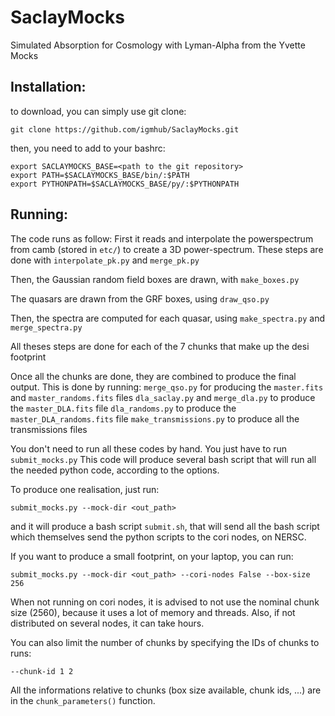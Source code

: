 # SaclayMocks

Simulated Absorption for Cosmology with Lyman-Alpha from the Yvette Mocks


## Installation:
to download, you can simply use git clone:
```
git clone https://github.com/igmhub/SaclayMocks.git
```

then, you need to add to your bashrc:
```
export SACLAYMOCKS_BASE=<path to the git repository>
export PATH=$SACLAYMOCKS_BASE/bin/:$PATH
export PYTHONPATH=$SACLAYMOCKS_BASE/py/:$PYTHONPATH
```

## Running:
The code runs as follow:
First it reads and interpolate the powerspectrum from camb (stored in `etc/`) to create a 3D power-spectrum.
These steps are done with `interpolate_pk.py` and `merge_pk.py`

Then, the Gaussian random field boxes are drawn, with `make_boxes.py`

The quasars are drawn from the GRF boxes, using `draw_qso.py`

Then, the spectra are computed for each quasar, using `make_spectra.py` and `merge_spectra.py`

All theses steps are done for each of the 7 chunks that make up the desi footprint

Once all the chunks are done, they are combined to produce the final output. This is done by running:
`merge_qso.py` for producing the `master.fits` and `master_randoms.fits` files
`dla_saclay.py` and `merge_dla.py` to produce the `master_DLA.fits` file
`dla_randoms.py` to produce the `master_DLA_randoms.fits` file
`make_transmissions.py` to produce all the transmissions files


You don't need to run all these codes by hand. You just have to run `submit_mocks.py`
This code will produce several bash script that will run all the needed python code, according to the options.

To produce one realisation, just run:
```
submit_mocks.py --mock-dir <out_path>
```

and it will produce a bash script `submit.sh`, that will send all the bash script which
themselves send the python scripts to the cori nodes, on NERSC.


If you want to produce a small footprint, on your laptop, you can run:
```
submit_mocks.py --mock-dir <out_path> --cori-nodes False --box-size 256
```
When not running on cori nodes, it is advised to not use the nominal chunk size (2560),
because it uses a lot of memory and threads.
Also, if not distributed on several nodes, it can take hours.

You can also limit the number of chunks by specifying the IDs of chunks to runs:
```
--chunk-id 1 2
```

All the informations relative to chunks (box size available, chunk ids, ...) are in the `chunk_parameters()` function.
